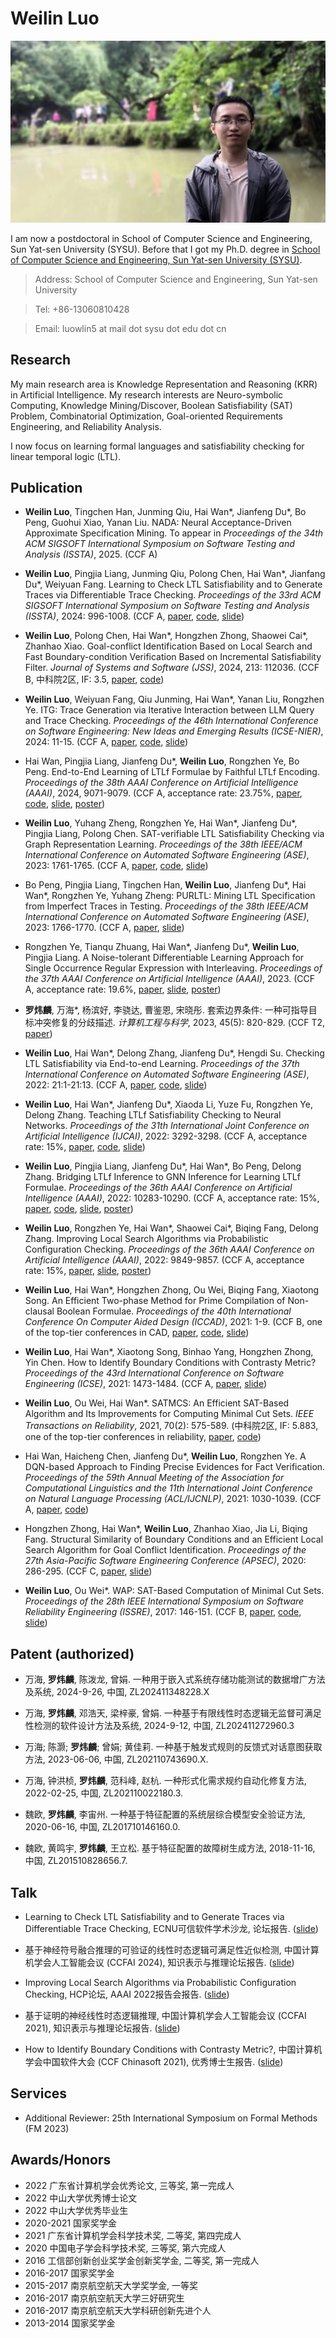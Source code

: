 # Weilin Luo 

![mypc](./picture/myphoto.jpg)

I am now a postdoctoral in School of Computer Science and Engineering, Sun Yat-sen University (SYSU). 
Before that I got my Ph.D. degree in [School of Computer Science and Engineering, Sun Yat-sen University (SYSU)](https://cse.sysu.edu.cn/).

  > Address: School of Computer Science and Engineering, Sun Yat-sen University
  
  > Tel: +86-13060810428
  
  > Email: luowlin5 at mail dot sysu dot edu dot cn

## Research

My main research area is Knowledge Representation and Reasoning (KRR) in Artificial Intelligence. 
My research interests are Neuro-symbolic Computing, Knowledge Mining/Discover, Boolean Satisfiability (SAT) Problem, Combinatorial Optimization, Goal-oriented Requirements Engineering, and Reliability Analysis.

I now focus on learning formal languages and satisfiability checking for linear temporal logic (LTL).

## Publication

<!-- To appear in -->

- **Weilin Luo**, Tingchen Han, Junming Qiu, Hai Wan\*, Jianfeng Du\*, Bo Peng, Guohui Xiao, Yanan Liu. 
NADA: Neural Acceptance-Driven Approximate Specification Mining. 
To appear in *Proceedings of the 34th ACM SIGSOFT International Symposium on Software Testing and Analysis (ISSTA)*, 2025.
(CCF A)

- **Weilin Luo**, Pingjia Liang, Junming Qiu, Polong Chen, Hai Wan\*, Jianfang Du\*, Weiyuan Fang.
Learning to Check LTL Satisfiability and to Generate Traces via Differentiable Trace Checking. 
*Proceedings of the 33rd ACM SIGSOFT International Symposium on Software Testing and Analysis (ISSTA)*, 2024: 996-1008.
(CCF A,
[paper](./paper/issta24-ltlvsc-publish.pdf), 
[code](https://github.com/sysulic/VSCNet), 
[slide](./slide/issta-ltlvsc-pre.pdf))

- **Weilin Luo**, Polong Chen, Hai Wan\*, Hongzhen Zhong, Shaowei Cai\*, Zhanhao Xiao. 
Goal-conflict Identification Based on Local Search and Fast Boundary-condition Verification Based on Incremental Satisfiability Filter. 
*Journal of Systems and Software (JSS)*, 2024, 213: 112036.
(CCF B, 中科院2区, IF: 3.5,
[paper](./paper/JSS22-gci-public.pdf), 
[code](https://github.com/sysulic/LOGION-SWLS-TBC-LISF))

- **Weilin Luo**, Weiyuan Fang, Qiu Junming, Hai Wan\*, Yanan Liu, Rongzhen Ye. 
ITG: Trace Generation via Iterative Interaction between LLM Query and Trace Checking. 
*Proceedings of the 46th International Conference on Software Engineering: New Ideas and Emerging Results (ICSE-NIER)*, 2024: 11-15. 
(CCF A,
[paper](./paper/icse24-llmsc-public.pdf), 
[code](https://github.com/sysulic/ITG), 
[slide](./slide/ITG_presentation.pdf))

- Hai Wan, Pingjia Liang, Jianfeng Du\*, **Weilin Luo**, Rongzhen Ye, Bo Peng. 
End-to-End Learning of LTLf Formulae by Faithful LTLf Encoding. 
*Proceedings of the 38th AAAI Conference on Artificial Intelligence (AAAI)*, 2024, 9071-9079.
(CCF A, acceptance rate: 23.75%,
[paper](./paper/aaai24-tltlfl-publish.pdf), 
[code](https://github.com/a79461378945/TLTLf), 
[slide](./slide/aaai24-TLTLf-pre.pdf),
[poster](./slide/aaai24-poster-landscape.pdf))

- **Weilin Luo**, Yuhang Zheng, Rongzhen Ye, Hai Wan\*, Jianfeng Du\*, Pingjia Liang, Polong Chen. 
SAT-verifiable LTL Satisfiability Checking via Graph Representation Learning.
*Proceedings of the 38th IEEE/ACM International Conference on Automated Software Engineering (ASE)*, 2023: 1761-1765. 
(CCF A, 
[paper](./paper/ase23-ltlsc-public.pdf), 
[code](https://github.com/sysulic/OSUG), 
[slide](./slide/ase23-ltlsc-pre.pdf))

- Bo Peng, Pingjia Liang, Tingchen Han, **Weilin Luo**, Jianfeng Du\*, Hai Wan\*, Rongzhen Ye, Yuhang Zheng:
PURLTL: Mining LTL Specification from Imperfect Traces in Testing. 
*Proceedings of the 38th IEEE/ACM International Conference on Automated Software Engineering (ASE)*, 2023: 1766-1770.
(CCF A, 
[paper](./paper/ase23-purltl-public.pdf), 
[slide](./slide/ase23-purltl-pre.pdf))

- Rongzhen Ye, Tianqu Zhuang, Hai Wan\*, Jianfeng Du\*, **Weilin Luo**, Pingjia Liang.
A Noise-tolerant Differentiable Learning Approach for Single Occurrence Regular Expression with Interleaving.
*Proceedings of the 37th AAAI Conference on Artificial Intelligence (AAAI)*, 2023.
(CCF A, acceptance rate: 19.6%,
[paper](./paper/aaai23-rel-publish.pdf), 
[slide](./slide/aaai23-SOIREDL-pre.pdf),
[poster](./slide/aaai23-SOIREDL-poster-landscape.pdf))

- **罗炜麟**, 万海\*, 杨滨好, 李骁达, 曹鉴恩, 宋晓彤. 
套索边界条件: 一种可指导目标冲突修复的分歧描述. 
*计算机工程与科学*, 2023, 45(5): 820-829. 
(CCF T2,
[paper](./paper/tsbjtj-public.pdf))

- **Weilin Luo**, Hai Wan\*, Delong Zhang, Jianfeng Du\*, Hengdi Su. 
Checking LTL Satisfiability via End-to-end Learning. 
*Proceedings of the 37th International Conference on Automated Software Engineering (ASE)*, 2022: 21:1-21:13. 
(CCF A, 
[paper](./paper/ase22-ltlsc-public.pdf), 
[code](https://github.com/chenpolong/TLNet), 
[slide](./slide/ase22-ltlsc-pre.pdf))

- **Weilin Luo**, Hai Wan\*, Jianfeng Du\*, Xiaoda Li, Yuze Fu, Rongzhen Ye, Delong Zhang. 
Teaching LTLf Satisfiability Checking to Neural Networks. *Proceedings of the 31th International Joint Conference on Artificial Intelligence (IJCAI)*, 2022: 3292-3298.
(CCF A, acceptance rate: 15%, 
[paper](./paper/ijcai-ltlfsc-public.pdf), 
[code](https://github.com/wanderer0205/LTLfNet), 
[slide](./slide/ijcai22-ltlfsc-pre.pdf))

- **Weilin Luo**, Pingjia Liang, Jianfeng Du\*, Hai Wan\*, Bo Peng, Delong Zhang. 
Bridging LTLf Inference to GNN Inference for Learning LTLf Formulae. 
*Proceedings of the 36th AAAI Conference on Artificial Intelligence (AAAI)*, 2022: 10283-10290. 
(CCF A, acceptance rate: 15%, 
[paper](./paper/aaai22-gltlfl-public.pdf), 
[code](https://github.com/a79461378945/Bridging-LTLf-Inference-to-GNN-Inference-for-Learning-LTLf-Formulae), 
[slide](./slide/aaai22-gltlfl-pre.pdf), 
[poster](./slide/aaai22-gltlfl-poster-landscape.pdf))

- **Weilin Luo**, Rongzhen Ye, Hai Wan\*, Shaowei Cai\*, Biqing Fang, Delong Zhang. 
Improving Local Search Algorithms via Probabilistic Configuration Checking. 
*Proceedings of the 36th AAAI Conference on Artificial Intelligence (AAAI)*, 2022: 9849-9857. 
(CCF A, acceptance rate: 15%, 
[paper](./paper/aaai-pcc-public.pdf), 
[slide](./slide/aaai22-pcc-pre.pdf),
[poster](./slide/aaai22-pcc-poster-landscape.pdf))

- **Weilin Luo**, Hai Wan\*, Hongzhen Zhong, Ou Wei, Biqing Fang, Xiaotong Song. 
An Efficient Two-phase Method for Prime Compilation of Non-clausal Boolean Formulae. 
*Proceedings of the 40th International Conference On Computer Aided Design (ICCAD)*, 2021: 1-9. 
(CCF B, one of the top-tier conferences in CAD, 
[paper](./paper/iccad21-pi-public.pdf), 
[code](https://github.com/LuoWeiLinWillam/CoAPI), 
[slide](./slide/iccad21-51-pre.pdf))

- **Weilin Luo**, Hai Wan\*, Xiaotong Song, Binhao Yang, Hongzhen Zhong, Yin Chen. 
How to Identify Boundary Conditions with Contrasty Metric? 
*Proceedings of the 43rd International Conference on Software Engineering (ICSE)*, 2021: 1473-1484. 
(CCF A, 
[paper](./paper/icse21-cbc-public.pdf), 
[slide](./slide/icse21-cbc-pre.pdf))

- **Weilin Luo**, Ou Wei, Hai Wan\*. 
SATMCS: An Efficient SAT-Based Algorithm and Its Improvements for Computing Minimal Cut Sets. 
*IEEE Transactions on Reliability*, 2021, 70(2): 575-589. 
(中科院2区, IF: 5.883, one of the top-tier conferences in reliability, 
[paper](./paper/TR20-mcs-public.pdf), 
[code](https://github.com/LuoWeiLinWillam/SatFTA))

- Hai Wan, Haicheng Chen, Jianfeng Du\*, **Weilin Luo**, Rongzhen Ye.
A DQN-based Approach to Finding Precise Evidences for Fact Verification. 
*Proceedings of the 59th Annual Meeting of the Association for Computational Linguistics and the 11th International Joint Conference on Natural Language Processing (ACL/IJCNLP)*, 2021: 1030-1039.
(CCF A,
[paper](./paper/acl21-fv-public.pdf), 
[code](https://github.com/sysulic/DQN-FV))

- Hongzhen Zhong, Hai Wan\*, **Weilin Luo**, Zhanhao Xiao, Jia Li, Biqing Fang.
Structural Similarity of Boundary Conditions and an Efficient Local Search Algorithm for Goal Conflict Identification. 
*Proceedings of the 27th Asia-Pacific Software Engineering Conference (APSEC)*, 2020: 286-295.
(CCF C, 
[paper](./paper/apsec20-bci-public.pdf), 
[slide](./slide/apsec20-bci-pre.pdf))

- **Weilin Luo**, Ou Wei\*. 
WAP: SAT-Based Computation of Minimal Cut Sets. 
*Proceedings of the 28th IEEE International Symposium on Software Reliability Engineering (ISSRE)*, 2017: 146-151. 
(CCF B, 
[paper](./paper/issre17-mcs-public.pdf), 
[code](https://github.com/LuoWeiLinWillam/SatFTA), 
[slide](./slide/issre17-mcs-pre.pdf))

<!-- ## Education

- Ph.D., Computer Science, [Sun Yat-sen University](https://cse.sysu.edu.cn/), 09/2018 - 06/2022
- M.Sc., Software Engineering, [Nanjing University of Aeronautics and Astronautics](https://cs.nuaa.edu.cn/), 09/2015 - 03/2018
- B.E., Software Engineering, [Nanchang Hangkong University](https://ss.nchu.edu.cn/), 09/2011 - 06/2015 -->

## Patent (authorized)

- 万海, **罗炜麟**, 陈泼龙, 曾娟. 一种用于嵌入式系统存储功能测试的数据增广方法及系统, 2024-9-26, 中国, ZL202411348228.X

- 万海, **罗炜麟**, 邓浩天, 梁梓豪, 曾娟. 一种基于有限线性时态逻辑无监督可满足性检测的软件设计方法及系统, 2024-9-12, 中国, ZL202411272960.3

- 万海; 陈灏; **罗炜麟**; 曾娟; 黄佳莉. 一种基于触发式规则的反馈式对话意图获取方法, 2023-06-06, 中国, ZL202110743690.X.

- 万海, 钟洪桢, **罗炜麟**, 范科峰, 赵杭. 一种形式化需求规约自动化修复方法, 2022-02-25, 中国, ZL202110022180.3.

- 魏欧, **罗炜麟**, 李宙州. 一种基于特征配置的系统层综合模型安全验证方法, 2020-06-16, 中国, ZL201710146160.0.

- 魏欧, 黄鸣宇, **罗炜麟**, 王立松. 基于特征配置的故障树生成方法, 2018-11-16, 中国, ZL201510828656.7.

## Talk

- Learning to Check LTL Satisfiability and to Generate Traces via Differentiable Trace Checking, ECNU可信软件学术沙龙, 论坛报告.
([slide](./slide/ECNU-ltlvsc-pre-20240923.pdf))

- 基于神经符号融合推理的可验证的线性时态逻辑可满足性近似检测, 中国计算机学会人工智能会议 (CCFAI 2024), 知识表示与推理论坛报告. 
([slide](./slide/CCFAI24-基于神经符号融合推理的可验证的线性时态逻辑可满足性近似检测.pdf))

- Improving Local Search Algorithms via Probabilistic  Configuration Checking, HCP论坛, AAAI 2022报告会报告.
([slide](./slide/HCP-aaai22-pcc-pre.pdf))
<!-- https://mp.weixin.qq.com/s/DWLe8kKJ81c-eLqkJ4tmFg -->

- 基于证明的神经线性时态逻辑推理, 中国计算机学会人工智能会议 (CCFAI 2021), 知识表示与推理论坛报告. 
([slide](./slide/CCFAI21-Neural%20Network%20and%20Temporal%20Logic.pdf))
<!-- https://conf.ccf.org.cn/web/html4/index.html?globalId=m7514968844005580801599212419378&type=1 -->

- How to Identify Boundary Conditions with Contrasty Metric?, 中国计算机学会中国软件大会 (CCF Chinasoft 2021), 优秀博士生报告.
([slide](./slide/Chinasoft21-pre-luo.pdf))
<!-- https://dl.ccf.org.cn/video/videoDetail.html?_ack=1&id=5972969072527360 -->

## Services

- Additional Reviewer: 25th International Symposium on Formal Methods (FM 2023)

<!-- ## Courses

### Algorithm Design and Analysis

#### content

- Lecture 1 [(sildes1)](1algo1-1.pdf) [(sildes2)](1algo1-2.pdf)
- Lecture 2 [(sildes)](1algo2.pdf)
- Lecture 3 [(sildes)](1algo3.pdf)
- Lecture 4 [(sildes)](1algo4.pdf)
- Lecture 5 [(sildes)](1algo5.pdf)
- Lecture 6 [(sildes)](1algo6.pdf)
- Lecture 7 [(sildes)](1algo7.pdf)
- Lecture 8 [(sildes)](1algo8.pdf)

#### other materials:

- 中国幕课北航的《算法设计与分析》
- 书籍《算法》 的配套网站 algs4.cs.princeton.edu -->

## Awards/Honors

- 2022 广东省计算机学会优秀论文, 三等奖, 第一完成人
- 2022 中山大学优秀博士论文
- 2022 中山大学优秀毕业生
- 2020-2021 国家奖学金
- 2021 广东省计算机学会科学技术奖, 二等奖, 第四完成人
- 2020 中国电子学会科学技术奖, 三等奖, 第六完成人
- 2016 工信部创新创业奖学金创新奖学金, 二等奖, 第一完成人
- 2016-2017 国家奖学金
- 2015-2017 南京航空航天大学奖学金, 一等奖
- 2016-2017 南京航空航天大学三好研究生
- 2016-2017 南京航空航天大学科研创新先进个人
- 2013-2014 国家奖学金